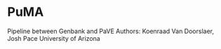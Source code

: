 # PuMA
Pipeline between Genbank and PaVE
Authors: Koenraad Van Doorslaer, Josh Pace
University of Arizona
